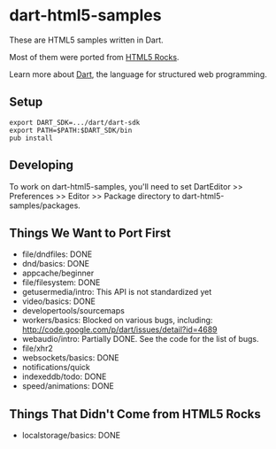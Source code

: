 dart-html5-samples
==================

These are HTML5 samples written in Dart.

Most of them were ported from
[HTML5 Rocks](http://www.html5rocks.com/).

Learn more about [Dart](http://www.dartlang.org),
the language for structured web programming.

Setup
-----

	export DART_SDK=.../dart/dart-sdk
	export PATH=$PATH:$DART_SDK/bin
	pub install

Developing
----------

To work on dart-html5-samples, you'll need to set DartEditor >> Preferences >>
Editor >> Package directory to dart-html5-samples/packages.

Things We Want to Port First
----------------------------

 * file/dndfiles: DONE
 * dnd/basics: DONE
 * appcache/beginner
 * file/filesystem: DONE
 * getusermedia/intro: This API is not standardized yet
 * video/basics: DONE
 * developertools/sourcemaps
 * workers/basics: Blocked on various bugs, including: http://code.google.com/p/dart/issues/detail?id=4689
 * webaudio/intro: Partially DONE. See the code for the list of bugs.
 * file/xhr2
 * websockets/basics: DONE
 * notifications/quick
 * indexeddb/todo: DONE
 * speed/animations: DONE

Things That Didn't Come from HTML5 Rocks
----------------------------------------

 * localstorage/basics: DONE